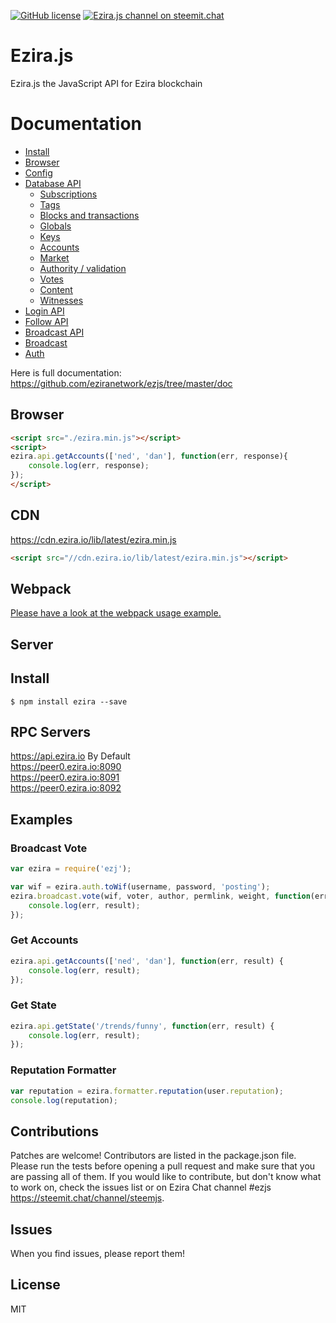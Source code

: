[![GitHub license](https://img.shields.io/badge/license-MIT-blue.svg)](https://github.com/eziranetwork/ezjs/blob/master/LICENSE)
[![Ezira.js channel on steemit.chat](https://img.shields.io/badge/chat-steemit.chat-1c56a4.svg)](https://steemit.chat/channel/steemjs)

# Ezira.js
Ezira.js the JavaScript API for Ezira blockchain

# Documentation

- [Install](https://github.com/eziranetwork/ezjs/tree/master/doc#install)
- [Browser](https://github.com/eziranetwork/ezjs/tree/master/doc#browser)
- [Config](https://github.com/eziranetwork/ezjs/tree/master/doc#config)
- [Database API](https://github.com/eziranetwork/ezjs/tree/master/doc#api)
    - [Subscriptions](https://github.com/eziranetwork/ezjs/tree/master/doc#subscriptions)
    - [Tags](https://github.com/eziranetwork/ezjs/tree/master/doc#tags)
    - [Blocks and transactions](https://github.com/eziranetwork/ezjs/tree/master/doc#blocks-and-transactions)
    - [Globals](https://github.com/eziranetwork/ezjs/tree/master/doc#globals)
    - [Keys](https://github.com/eziranetwork/ezjs/tree/master/doc#keys)
    - [Accounts](https://github.com/eziranetwork/ezjs/tree/master/doc#accounts)
    - [Market](https://github.com/eziranetwork/ezjs/tree/master/doc#market)
    - [Authority / validation](https://github.com/eziranetwork/ezjs/tree/master/doc#authority--validation)
    - [Votes](https://github.com/eziranetwork/ezjs/tree/master/doc#votes)
    - [Content](https://github.com/eziranetwork/ezjs/tree/master/doc#content)
    - [Witnesses](https://github.com/eziranetwork/ezjs/tree/master/doc#witnesses)
- [Login API](https://github.com/eziranetwork/ezjs/tree/master/doc#login)
- [Follow API](https://github.com/eziranetwork/ezjs/tree/master/doc#follow-api)
- [Broadcast API](https://github.com/eziranetwork/ezjs/tree/master/doc#broadcast-api)
- [Broadcast](https://github.com/eziranetwork/ezjs/tree/master/doc#broadcast)
- [Auth](https://github.com/eziranetwork/ezjs/tree/master/doc#auth)


Here is full documentation:
https://github.com/eziranetwork/ezjs/tree/master/doc

## Browser
```html
<script src="./ezira.min.js"></script>
<script>
ezira.api.getAccounts(['ned', 'dan'], function(err, response){
    console.log(err, response);
});
</script>
```

## CDN
https://cdn.ezira.io/lib/latest/ezira.min.js<br/>
```html
<script src="//cdn.ezira.io/lib/latest/ezira.min.js"></script>
```

## Webpack
[Please have a look at the webpack usage example.](https://github.com/eziranetwork/ezjs/blob/master/examples/webpack-example)

## Server
## Install
```
$ npm install ezira --save
```

## RPC Servers
https://api.ezira.io By Default<br/>
https://peer0.ezira.io:8090<br/>
https://peer0.ezira.io:8091<br/>
https://peer0.ezira.io:8092<br/>

## Examples
### Broadcast Vote
```js
var ezira = require('ezj');

var wif = ezira.auth.toWif(username, password, 'posting');
ezira.broadcast.vote(wif, voter, author, permlink, weight, function(err, result) {
	console.log(err, result);
});
```

### Get Accounts
```js
ezira.api.getAccounts(['ned', 'dan'], function(err, result) {
	console.log(err, result);
});
```

### Get State
```js
ezira.api.getState('/trends/funny', function(err, result) {
	console.log(err, result);
});
```

### Reputation Formatter
```js
var reputation = ezira.formatter.reputation(user.reputation);
console.log(reputation);
```

## Contributions
Patches are welcome! Contributors are listed in the package.json file. Please run the tests before opening a pull request and make sure that you are passing all of them. If you would like to contribute, but don't know what to work on, check the issues list or on Ezira Chat channel #ezjs https://steemit.chat/channel/steemjs.

## Issues
When you find issues, please report them!

## License
MIT

